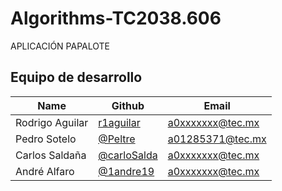 # Algorithms-TC2038.606
APLICACIÓN PAPALOTE 
## Equipo de desarrollo

| Name                | Github                                            | Email               |
|---------------------|---------------------------------------------------|---------------------|
| Rodrigo Aguilar     | [r1aguilar](https://github.com/r1aguilar)         | a0xxxxxxx@tec.mx    |
| Pedro Sotelo        | [@Peltre](https://github.com/peltre)              | a01285371@tec.mx    |
| Carlos Saldaña      | [@carloSalda](https://github.com/carloSalda)      | a0xxxxxxx@tec.mx    |
| André Alfaro        | [@1andre19](https://github.com/1andre19)          | a0xxxxxxx@tec.mx    |
